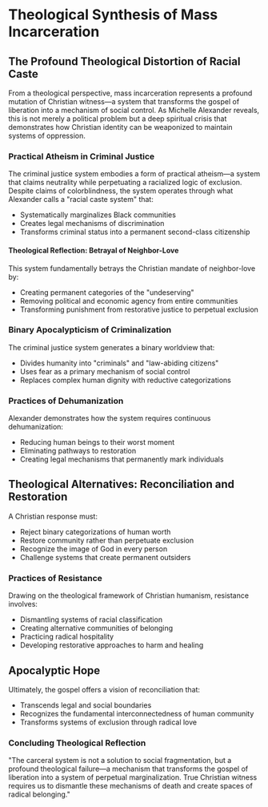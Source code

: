 # Theological Synthesis of Mass Incarceration

## The Profound Theological Distortion of Racial Caste

From a theological perspective, mass incarceration represents a profound mutation of Christian witness—a system that transforms the gospel of liberation into a mechanism of social control. As Michelle Alexander reveals, this is not merely a political problem but a deep spiritual crisis that demonstrates how Christian identity can be weaponized to maintain systems of oppression.

### Practical Atheism in Criminal Justice

The criminal justice system embodies a form of practical atheism—a system that claims neutrality while perpetuating a racialized logic of exclusion. Despite claims of colorblindness, the system operates through what Alexander calls a "racial caste system" that:

- Systematically marginalizes Black communities
- Creates legal mechanisms of discrimination
- Transforms criminal status into a permanent second-class citizenship

#### Theological Reflection: Betrayal of Neighbor-Love

This system fundamentally betrays the Christian mandate of neighbor-love by:
- Creating permanent categories of the "undeserving"
- Removing political and economic agency from entire communities
- Transforming punishment from restorative justice to perpetual exclusion

### Binary Apocalypticism of Criminalization

The criminal justice system generates a binary worldview that:
- Divides humanity into "criminals" and "law-abiding citizens"
- Uses fear as a primary mechanism of social control
- Replaces complex human dignity with reductive categorizations

### Practices of Dehumanization

Alexander demonstrates how the system requires continuous dehumanization:
- Reducing human beings to their worst moment
- Eliminating pathways to restoration
- Creating legal mechanisms that permanently mark individuals

## Theological Alternatives: Reconciliation and Restoration

A Christian response must:
- Reject binary categorizations of human worth
- Restore community rather than perpetuate exclusion
- Recognize the image of God in every person
- Challenge systems that create permanent outsiders

### Practices of Resistance

Drawing on the theological framework of Christian humanism, resistance involves:
- Dismantling systems of racial classification
- Creating alternative communities of belonging
- Practicing radical hospitality
- Developing restorative approaches to harm and healing

## Apocalyptic Hope

Ultimately, the gospel offers a vision of reconciliation that:
- Transcends legal and social boundaries
- Recognizes the fundamental interconnectedness of human community
- Transforms systems of exclusion through radical love

### Concluding Theological Reflection

"The carceral system is not a solution to social fragmentation, but a profound theological failure—a mechanism that transforms the gospel of liberation into a system of perpetual marginalization. True Christian witness requires us to dismantle these mechanisms of death and create spaces of radical belonging."